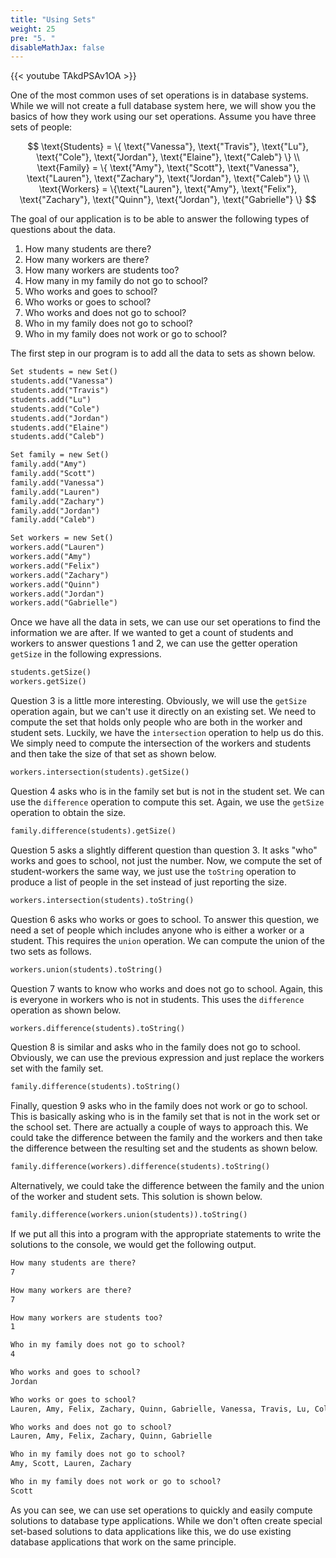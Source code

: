 ```yaml
---
title: "Using Sets"
weight: 25
pre: "5. "
disableMathJax: false
---
```

{{< youtube TAkdPSAv1OA  >}}

One of the most common uses of set operations is in database systems. While we will not create a full database system here, we will show you the basics of how they work using our set operations. Assume you have three sets of people:

$$
\text{Students} = \{ \text{"Vanessa"}, \text{"Travis"}, \text{"Lu"}, \text{"Cole"}, \text{"Jordan"}, \text{"Elaine"}, \text{"Caleb"} \} \\
\text{Family} = \{ \text{"Amy"}, \text{"Scott"}, \text{"Vanessa"}, \text{"Lauren"}, \text{"Zachary"}, \text{"Jordan"}, \text{"Caleb"} \} \\
\text{Workers} = \{\text{"Lauren"}, \text{"Amy"}, \text{"Felix"}, \text{"Zachary"}, \text{"Quinn"}, \text{"Jordan"}, \text{"Gabrielle"} \}
$$

The goal of our application is to be able to answer the following types of questions about the data.

1. How many students are there?
2. How many workers are there?
3. How many workers are students too?
4. How many in my family do not go to school?
5. Who works and goes to school?
6. Who works or goes to school?
7. Who works and does not go to school?
8. Who in my family does not go to school?
9. Who in my family does not work or go to school?

The first step in our program is to add all the data to sets as shown below.

```tex
Set students = new Set()
students.add("Vanessa")
students.add("Travis")
students.add("Lu")
students.add("Cole")
students.add("Jordan")
students.add("Elaine")
students.add("Caleb")

Set family = new Set()
family.add("Amy")
family.add("Scott")
family.add("Vanessa")
family.add("Lauren")
family.add("Zachary")
family.add("Jordan")
family.add("Caleb")

Set workers = new Set()
workers.add("Lauren")
workers.add("Amy")
workers.add("Felix")
workers.add("Zachary")
workers.add("Quinn")
workers.add("Jordan")
workers.add("Gabrielle")
```

Once we have all the data in sets, we can use our set operations to find the information we are after. If we wanted to get a count of students and workers to answer questions 1 and 2, we can use the getter operation `getSize` in the following expressions.

```tex
students.getSize()
workers.getSize()
```

Question 3 is a little more interesting. Obviously, we will use the `getSize` operation again, but we can't use it directly on an existing set. We need to compute the set that holds only people who are both in the worker and student sets. Luckily, we have the `intersection` operation to help us do this. We simply need to compute the intersection of the workers and students and then take the size of that set as shown below.

```tex
workers.intersection(students).getSize()
```

Question 4 asks who is in the family set but is not in the student set. We can use the `difference` operation to compute this set. Again, we use the `getSize` operation to obtain the size.

```tex
family.difference(students).getSize()
```

Question 5 asks a slightly different question than question 3. It asks "who" works and goes to school, not just the number. Now, we compute the set of student-workers the same way, we just use the `toString` operation to produce a list of people in the set instead of just reporting the size.

```tex
workers.intersection(students).toString()
```

Question 6 asks who works or goes to school. To answer this question, we need a set of people which includes anyone who is either a worker or a student. This requires the `union` operation. We can compute the union of the two sets as follows.

```tex
workers.union(students).toString()
```

Question 7 wants to know who works and does not go to school. Again, this is everyone in workers who is not in students. This uses the `difference` operation as shown below.

```tex
workers.difference(students).toString()
```

Question 8 is similar and asks who in the family does not go to school. Obviously, we can use the previous expression and just replace the workers set with the family set.

```tex
family.difference(students).toString()
```

Finally, question 9 asks who in the family does not work or go to school. This is basically asking who is in the family set that is not in the work set or the school set. There are actually a couple of ways to approach this. We could take the difference between the family and the workers and then take the difference between the resulting set and the students as shown below.

```tex
family.difference(workers).difference(students).toString()
```

Alternatively, we could take the difference between the family and the union of the worker and student sets. This solution is shown below.

```tex
family.difference(workers.union(students)).toString()
```

If we put all this into a program with the appropriate statements to write the solutions to the console, we would get the following output.

```tex
How many students are there?
7

How many workers are there?
7

How many workers are students too?
1

Who in my family does not go to school?
4

Who works and goes to school?
Jordan

Who works or goes to school?
Lauren, Amy, Felix, Zachary, Quinn, Gabrielle, Vanessa, Travis, Lu, Cole, Jordan, Elaine, Caleb

Who works and does not go to school?
Lauren, Amy, Felix, Zachary, Quinn, Gabrielle

Who in my family does not go to school?
Amy, Scott, Lauren, Zachary

Who in my family does not work or go to school?
Scott
```

As you can see, we can use set operations to quickly and easily compute solutions to database type applications. While we don't often create special set-based solutions to data applications like this, we do use existing database applications that work on the same principle. 
